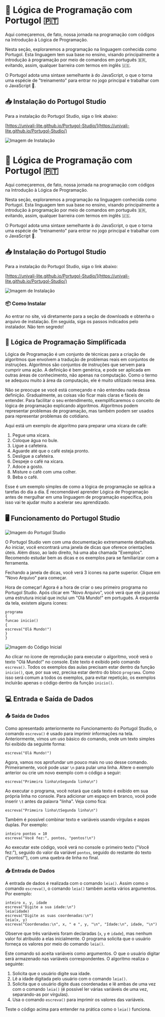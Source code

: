# 🧠 Lógica de Programação com Portugol 🇵🇹

Aqui começaremos, de fato, nossa jornada na programação com códigos na Introdução à Lógica de Programação.

Nesta seção, exploraremos a programação na linguagem conhecida como Portugol. Esta linguagem tem sua base no ensino, visando principalmente a introdução à programação por meio de comandos em português 🇧🇷, evitando, assim, qualquer barreira com termos em inglês 🇺🇸.

O Portugol adota uma sintaxe semelhante à do JavaScript, o que o torna uma espécie de "treinamento" para entrar no jogo principal e trabalhar com o JavaScript 🚀.

## 📥 Instalação do Portugol Studio

Para a instalação do Portugol Studio, siga o link abaixo:

[https://univali-lite.github.io/Portugol-Studio/](https://univali-lite.github.io/Portugol-Studio/)

![Imagem de Instalação](https://2315530342-files.gitbook.io/~/files/v0/b/gitbook-x-prod.appspot.com/o/spaces%2FOO7Yvqvy4gttKvPdE8Xz%2Fuploads%2Ff9oK7Y2Bow59R2kxT4ZY%2Fimage.png?alt=media&token=fae5e130-7bb8-4ecd-a39f-be827aed4264)

# 🧠 Lógica de Programação com Portugol 🇵🇹

Aqui começaremos, de fato, nossa jornada na programação com códigos na Introdução à Lógica de Programação.

Nesta seção, exploraremos a programação na linguagem conhecida como Portugol. Esta linguagem tem sua base no ensino, visando principalmente a introdução à programação por meio de comandos em português 🇧🇷, evitando, assim, qualquer barreira com termos em inglês 🇺🇸.

O Portugol adota uma sintaxe semelhante à do JavaScript, o que o torna uma espécie de "treinamento" para entrar no jogo principal e trabalhar com o JavaScript 🚀.

## 📥 Instalação do Portugol Studio

Para a instalação do Portugol Studio, siga o link abaixo:

[https://univali-lite.github.io/Portugol-Studio/](https://univali-lite.github.io/Portugol-Studio/)

![Imagem de Instalação](https://2315530342-files.gitbook.io/~/files/v0/b/gitbook-x-prod.appspot.com/o/spaces%2FOO7Yvqvy4gttKvPdE8Xz%2Fuploads%2Ff9oK7Y2Bow59R2kxT4ZY%2Fimage.png?alt=media&token=fae5e130-7bb8-4ecd-a39f-be827aed4264)

### 📦 Como Instalar

Ao entrar no site, vá diretamente para a seção de downloads e obtenha o arquivo de instalação. Em seguida, siga os passos indicados pelo instalador. Não tem segredo!

## 🧠 Lógica de Programação Simplificada

Lógica de Programação é um conjunto de técnicas para a criação de algoritmos que envolvem a tradução de problemas reais em conjuntos de instruções. Algoritmos são conjuntos de instruções que servem para cumprir uma ação. A definição é bem genérica, e pode ser aplicada em outras áreas de conhecimento, não apenas na computação. Como o termo se adequou muito à área da computação, ele é muito utilizado nessa área.

Não se preocupe se você está começando e não entendeu nada dessa definição. Gradualmente, as coisas vão ficar mais claras e fáceis de entender. Para facilitar o seu entendimento, exemplificaremos o conceito de lógica de programação explicando algoritmos. Algoritmos podem representar problemas de programação, mas também podem ser usados para representar problemas do cotidiano. 

Aqui está um exemplo de algoritmo para preparar uma xícara de café:

1. Pegue uma xícara.
2. Coloque água no bule.
3. Ligue a cafeteira.
4. Aguarde até que o café esteja pronto.
5. Desligue a cafeteira.
6. Despeje o café na xícara.
7. Adoce a gosto.
8. Misture o café com uma colher.
9. Beba o café.

Esse é um exemplo simples de como a lógica de programação se aplica a tarefas do dia a dia. É recomendável aprender Lógica de Programação antes de mergulhar em uma linguagem de programação específica, pois isso vai te ajudar muito a acelerar seu aprendizado.

## 🖥️ Funcionamento do Portugol Studio

![Imagem do Portugol Studio](https://2315530342-files.gitbook.io/~/files/v0/b/gitbook-x-prod.appspot.com/o/spaces%2FOO7Yvqvy4gttKvPdE8Xz%2Fuploads%2FJehnVbcH6WnikXTlsF4U%2Fimage.png?alt=media&token=9bfbf77f-9544-4fa6-ad72-3b0b6f5a1ab9)

O Portugol Studio vem com uma documentação extremamente detalhada. Ao iniciar, você encontrará uma janela de dicas que oferece orientações úteis. Além disso, ao lado direito, há uma aba chamada "Exemplos". Recomendo estudar bem as dicas e os exemplos para se familiarizar com a ferramenta.

Fechando a janela de dicas, você verá 3 ícones na parte superior. Clique em "Novo Arquivo" para começar.

Hora de começar! Agora é a hora de criar o seu primeiro programa no Portugol Studio. Após clicar em "Novo Arquivo", você verá que ele já possui uma estrutura inicial que inclui um "Olá Mundo!" em português. À esquerda da tela, existem alguns ícones:

```portugol
programa
{
funcao inicio()
{
escreva("Olá Mundo!")
}
}
```

![Imagem do Código Inicial](https://2315530342-files.gitbook.io/~/files/v0/b/gitbook-x-prod.appspot.com/o/spaces%2FOO7Yvqvy4gttKvPdE8Xz%2Fuploads%2FngyK59nV2vNWpNSYAc7e%2Fimage.png?alt=media&token=c3ce85c0-0776-4a19-ac26-b8a0a47a5ad5)

Ao clicar no ícone de reprodução para executar o algoritmo, você verá o texto "Olá Mundo!" no console. Este texto é exibido pelo comando `escreva()`. Todos os exemplos das aulas precisam estar dentro da função `inicio()`, que, por sua vez, precisa estar dentro do bloco `programa`. Como isso será comum a todos os exemplos, para evitar repetição, os exemplos incluirão apenas o código dentro da função `inicio()`.

## 💻 Entrada e Saída de Dados

### 📤 Saída de Dados

Como apresentado anteriormente no Funcionamento do Portugol Studio, o comando `escreva()` é usado para imprimir informações na tela. Anteriormente, vimos um uso básico do comando, onde um texto simples foi exibido da seguinte forma:

```portugol
escreva("Olá Mundo!")
```

Agora, vamos nos aprofundar um pouco mais no uso desse comando. Primeiramente, você pode usar `\n` para pular uma linha. Altere o exemplo anterior ou crie um novo exemplo com o código a seguir:

```portugol
escreva("Primeira linha\nSegunda linha\n")
```

Ao executar o programa, você notará que cada texto é exibido em sua própria linha no console. Para adicionar um espaço em branco, você pode inserir `\t` antes da palavra "linha". Veja como fica:

```portugol
escreva("Primeira linha\tSegunda linha\n")
```

Também é possível combinar texto e variáveis usando vírgulas e aspas duplas. Por exemplo:

```portugol
inteiro pontos = 10
escreva("Você fez:", pontos, "pontos!\n")
```

Ao executar este código, você verá no console o primeiro texto ("Você fez:"), seguido do valor da variável `pontos`, seguido do restante do texto ("pontos!"), com uma quebra de linha no final.

### 📥 Entrada de Dados

A entrada de dados é realizada com o comando `leia()`. Assim como o comando `escreva()`, o comando `leia()` também aceita vários argumentos. Por exemplo:

```portugol
inteiro x, y, idade
escreva("Digite a sua idade:\n")
leia(idade)
escreva("Digite as suas coordenadas:\n")
leia(x, y)
escreva("Coordenadas:\n", x, " e ", y, "\n", "Idade:\n", idade, "\n")
```

Observe que três variáveis foram declaradas (`x`, `y` e `idade`), mas nenhum valor foi atribuído a elas inicialmente. O programa solicita que o usuário forneça os valores por meio do comando `leia()`.

Este comando só aceita variáveis como argumentos. O que o usuário digitar será armazenado nas variáveis correspondentes. O algoritmo realiza o seguinte:

1. Solicita que o usuário digite sua idade.
2. Lê a idade digitada pelo usuário com o comando `leia()`.
3. Solicita que o usuário digite duas coordenadas e lê ambas de uma vez com o comando `leia()` (é possível ler várias variáveis de uma vez, separando-as por vírgulas).
4. Usa o comando `escreva()` para imprimir os valores das variáveis.

Teste o código acima para entender na prática como o `leia()` funciona.



